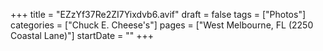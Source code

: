 +++
title = "EZzYf37Re2ZI7Yixdvb6.avif"
draft = false
tags = ["Photos"]
categories = ["Chuck E. Cheese's"]
pages = ["West Melbourne, FL (2250 Coastal Lane)"]
startDate = ""
+++
